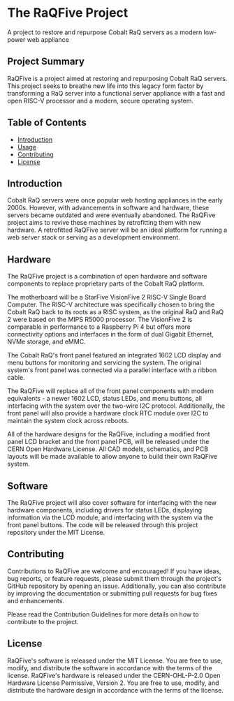 # The RaQFive Project
A project to restore and repurpose Cobalt RaQ servers as a modern low-power web appliance

## Project Summary
RaQFive is a project aimed at restoring and repurposing Cobalt RaQ servers. This project seeks to breathe new life into this legacy form factor by transforming a RaQ server into a functional server appliance with a fast and open RISC-V processor and a modern, secure operating system.

## Table of Contents
* [Introduction](./#Introduction)
* [Usage](./#Usage)
* [Contributing](./#Contributing)
* [License](./#License)

## Introduction

Cobalt RaQ servers were once popular web hosting appliances in the early 2000s. However, with advancements in software and hardware, these servers became outdated and were eventually abandoned. The RaQFive project aims to revive these machines by retrofitting them with new hardware.  A retrofitted RaQFive server will be an ideal platform for running a web server stack or serving as a development environment.

## Hardware
The RaQFive project is a combination of open hardware and software components to replace proprietary parts of the Cobalt RaQ platform.

The motherboard will be a StarFive VisionFive 2 RISC-V Single Board Computer.  The RISC-V architecture was specifically chosen to bring the Cobalt RaQ back to its roots as a RISC system, as the original RaQ and RaQ 2 were based on the MIPS R5000 processor.  The VisionFive 2 is comparable in performance to a Raspberry Pi 4 but offers more connectivity options and interfaces in the form of dual Gigabit Ethernet, NVMe storage, and eMMC.

The Cobalt RaQ's front panel featured an integrated 1602 LCD display and menu buttons for monitoring and servicing the system.  The original system's front panel was connected via a parallel interface with a ribbon cable.

The RaQFive will replace all of the front panel components with modern equivalents - a newer 1602 LCD, status LEDs, and menu buttons, all interfacing with the system over the two-wire I2C protocol.  Additionally, the front panel will also provide a hardware clock RTC module over I2C to maintain the system clock across reboots.

All of the hardware designs for the RaQFive, including a modified front panel LCD bracket and the front panel PCB, will be released under the CERN Open Hardware License.  All CAD models, schematics, and PCB layouts will be made available to allow anyone to build their own RaQFive system.

## Software
The RaQFive project will also cover software for interfacing with the new hardware components, including drivers for status LEDs, displaying information via the LCD module, and interfacing with the system via the front panel buttons.  The code will be released through this project repository under the MIT License.

## Contributing
Contributions to RaQFive are welcome and encouraged! If you have ideas, bug reports, or feature requests, please submit them through the project's GitHub repository by opening an issue. Additionally, you can also contribute by improving the documentation or submitting pull requests for bug fixes and enhancements.

Please read the Contribution Guidelines for more details on how to contribute to the project.

## License

RaQFive's software is released under the MIT License. You are free to use, modify, and distribute the software in accordance with the terms of the license.
RaQFive's hardware is released under the CERN-OHL-P-2.0 Open Hardware License Permissive, Version 2.  You are free to use, modify, and distribute the hardware design in accordance with the terms of the license.
